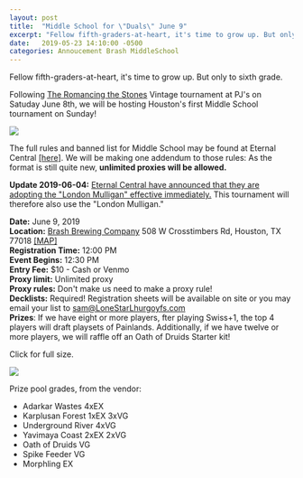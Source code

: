 ```yaml
---
layout: post
title:  "Middle School for \"Duals\" June 9"
excerpt: "Fellow fifth-graders-at-heart, it's time to grow up. But only to sixth grade. It's time for Houston's first Middle School tournament!"
date:   2019-05-23 14:10:00 -0500
categories: Annoucement Brash MiddleSchool
---
```

Fellow fifth-graders-at-heart, it's time to grow up. But only to sixth grade.

Following [The Romancing the Stones](https://stonesmtg.com/announce/2019-06-08) Vintage tournament at PJ's on Satuday June 8th, we will be hosting Houston's first Middle School tournament on Sunday!

![](https://images.lonestarlhurgoyfs.com/2019/06/09/feature_image.jpg)

The full rules and banned list for Middle School may be found at Eternal Central [[here]](https://eternalcentral.com/middleschoolrules/). We will be making one addendum to those rules: As the format is still quite new, **unlimited proxies will be allowed.**

**Update 2019-06-04:** [Eternal Central have announced that they are adopting the "London Mulligan" effective immediately.](https://eternalcentral.com/old-school-and-middle-school-adopting-london-mulligan/) This tournament will therefore also use the "London Mulligan."

**Date:** June 9, 2019  
**Location:** [Brash Brewing Company](https://www.facebook.com/Brash-brewing-company-229796680431006/) 508 W Crosstimbers Rd, Houston, TX 77018 [[MAP]](https://goo.gl/maps/JbUmv9nZm1B2)  
**Registration Time:** 12:00 PM  
**Event Begins:** 12:30 PM  
**Entry Fee:** $10 - Cash or Venmo  
**Proxy limit:** Unlimited proxy  
**Proxy rules:** Don't make us need to make a proxy rule!  
**Decklists:** Required! Registration sheets will be available on site or you may email your list to sam@LoneStarLhurgoyfs.com  
**Prizes**: If we have eight or more players, fter playing Swiss+1, the top 4 players will draft playsets of Painlands. Additionally, if we have twelve or more players, we will raffle off an Oath of Druids Starter kit!

Click for full size.

[![](https://images.lonestarlhurgoyfs.com/2019/06/09/prize_pool.jpg)](https://images.lonestarlhurgoyfs.com/2019/06/09/prize_pool_large.jpg)

Prize pool grades, from the vendor:

* Adarkar Wastes 4xEX
* Karplusan Forest 1xEX 3xVG
* Underground River 4xVG
* Yavimaya Coast 2xEX 2xVG
* Oath of Druids VG
* Spike Feeder VG
* Morphling EX